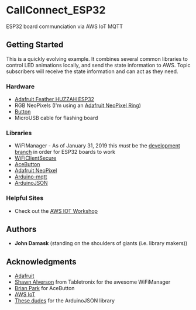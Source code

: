 # CallConnect_ESP32

ESP32 board communciation via AWS IoT MQTT

## Getting Started

This is a quickly evolving example. It combines several common libraries to control LED animations locally, and send the state information to AWS. Topic subscribers will receive the state information and can act as they need.

### Hardware

* [Adafruit Feather HUZZAH ESP32](https://www.adafruit.com/product/3405)
* RGB NeoPixels (I'm using an [Adafruit NeoPixel Ring](https://www.adafruit.com/product/1643))
* [Button](https://www.adafruit.com/product/1119)
* MicroUSB cable for flashing board

### Libraries

* WiFIManager - As of January 31, 2019 this _must_ be the [development branch](https://github.com/tzapu/WiFiManager/tree/development) in order for ESP32 boards to work
* [WiFiClientSecure](https://github.com/espressif/arduino-esp32/tree/master/libraries/WiFiClientSecure)
* [AceButton](https://github.com/bxparks/AceButton)
* [Adafruit NeoPixel](https://github.com/adafruit/Adafruit_NeoPixel)
* [Arduino-mqtt](https://github.com/256dpi/arduino-mqtt)
* [ArduinoJSON](https://arduinojson.org/)

### Helpful Sites

* Check out the [AWS IOT Workshop](https://github.com/aws-samples/aws-iot-workshop)

## Authors

* **John Damask** (standing on the shoulders of giants (i.e. library makers))


## Acknowledgments

* [Adafruit](https://adafruit.com)
* [Shawn Alverson](https://github.com/tablatronix) from Tabletronix for the awesome WiFiManager
* [Brian Park](https://github.com/bxparks) for AceButton
* [AWS IoT](https://aws.amazon.com/iot/?nc=sn&loc=0)
* [These dudes](https://github.com/bblanchon/ArduinoJson/graphs/contributors) for the ArduinoJSON library
